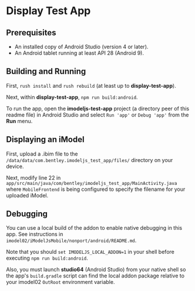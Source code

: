 # Display Test App

## Prerequisites

* An installed copy of Android Studio (version 4 or later).
* An Android tablet running at least API 28 (Android 9).

## Building and Running

First, `rush install` and `rush rebuild` (at least up to **display-test-app**).

Next, within **display-test-app**, `npm run build:android`.

To run the app, open the **imodeljs-test-app** project (a directory peer of this readme file) in Android Studio and select `Run 'app'` or `Debug 'app'` from the **Run** menu.

## Displaying an iModel

First, upload a .ibim file to the `/data/data/com.bentley.imodeljs_test_app/files/` directory on your device.

Next, modify line 22 in `app/src/main/java/com/bentley/imodeljs_test_app/MainActivity.java` where `MobileFrontend` is being configured to specify the filename for your uploaded iModel.

## Debugging

You can use a local build of the addon to enable native debugging in this app.
See instructions in `imodel02/iModelJsMobile/nonport/android/README.md`.

Note that you should `set IMODELJS_LOCAL_ADDON=1` in your shell before executing `npm run build:android`.

Also, you must launch **studio64** (Android Studio) from your native shell so the app's `build.gradle` script can find the local addon package relative to your imodel02 `OutRoot` environment variable.
